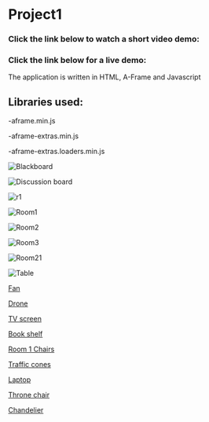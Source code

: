 # Project1

### Click the link below to watch a short video demo:


### Click the link below for a live demo:

The application is written in HTML, A-Frame and Javascript
## Libraries used:
-aframe.min.js

-aframe-extras.min.js

-aframe-extras.loaders.min.js

![Blackboard](https://user-images.githubusercontent.com/55362861/95022670-e6ca8f00-0635-11eb-87ba-ed6a97143e4b.PNG)

![Discussion board](https://user-images.githubusercontent.com/55362861/95022689-124d7980-0636-11eb-9a5e-f759c93b95eb.PNG)

![r1](https://user-images.githubusercontent.com/55362861/95022690-124d7980-0636-11eb-90fa-d0e531584b08.PNG)

![Room1](https://user-images.githubusercontent.com/55362861/95022691-12e61000-0636-11eb-9ab8-41ff0bf3eab0.PNG)

![Room2](https://user-images.githubusercontent.com/55362861/95022692-137ea680-0636-11eb-9193-0ae016735286.PNG)

![Room3](https://user-images.githubusercontent.com/55362861/95022693-137ea680-0636-11eb-8c85-3100ddf81778.PNG)

![Room21](https://user-images.githubusercontent.com/55362861/95022694-14173d00-0636-11eb-8137-ce4568b5b166.PNG)

![Table](https://user-images.githubusercontent.com/55362861/95022695-14afd380-0636-11eb-9a57-28d16313fc99.PNG)


[Fan](https://sketchfab.com/3d-models/ceiling-fan-household-props-challenge-day-19-2dda12be0b5c465394ff651cd7eb215a)

[Drone](https://sketchfab.com/3d-models/drone-ce248709dea64ec1844e8dd9b614f7c0)

[TV screen](https://sketchfab.com/3d-models/tv-screen-2ecf44715572498db41acb4bf3227550)

[Book shelf](https://sketchfab.com/3d-models/bookshelf-b8f46cf7daca419a87ac8d131bad056f)

[Room 1 Chairs](https://sketchfab.com/3d-models/waiting-room-chairs-fd6f2c8d76ef4a1a8b932516284d50b0)

[Traffic cones](https://sketchfab.com/3d-models/traffic-cone-618218463ce34a0b97a058d37f844cf5)

[Laptop](https://sketchfab.com/3d-models/gaming-laptop-4e72a2078b3c4a75a821ab09830693fe)

[Throne chair](https://sketchfab.com/3d-models/wooden-chair-72b2c9d23bbd4ae4b63d4537c0c5b28d)

[Chandelier](https://sketchfab.com/3d-models/medieval-chandelier-dd8b8bd637b5420badb323d5ec82a948)
